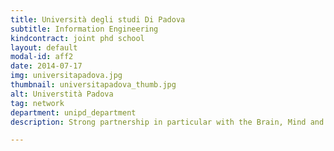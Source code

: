 ```yaml
---
title: Università degli studi Di Padova
subtitle: Information Engineering
kindcontract: joint phd school
layout: default
modal-id: aff2
date: 2014-07-17
img: universitapadova.jpg 
thumbnail: universitapadova_thumb.jpg
alt: Universtità Padova
tag: network
department: unipd_department
description: Strong partnership in particular with the Brain, Mind and Computer Science (BMCS) doctoral program 

---
```

